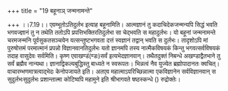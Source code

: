 +++
title = "19 बहूनाञ् जन्मनामन्ते"

+++
।।7.19।। एवम्भूतोऽतिदुर्लभ इत्याह बहूनामिति। आत्मज्ञानं तु
कदाचिदेकजन्मन्यपि सिद्धं भवति भगवज्ज्ञानं तु न तथेति ततोऽपि
प्रपत्तिभक्तिरतिदुर्लभा सा चेद्भवति स महादुर्लभः। यो बहूनां जन्मनामन्ते
चरमजन्मनि पूर्वसुकतसञ्चयेन यत्सन्तुष्टभगवता दत्तं स्वज्ञानं तद्वान् भवति
स दुर्लभः। तादृशोऽपि मां पुरुषोत्तमं परमात्मानं प्रपन्नो
विज्ञानवानतिदुर्लभः यतो ज्ञानमपि तस्य नात्मैकविषयकं किन्तु
भगवत्सर्वविषयकं तदाह वासुदेवः सर्वमिति। कृष्ण एवाखण्डं(ण्डः)सर्वं
इत्यभेदज्ञानवान्। तथैतदुक्तं निबन्धे अखण्डाद्वैतभाने तु सर्वं ब्रह्मैव
नान्यथा। ज्ञानाद्विकल्पबुद्धिस्तु बाध्यते न स्वरूपतः। भिन्नत्वं नैव
युज्येत ब्रह्मोपादानतः क्वचित्। वाचारम्भणमात्रत्वाद्भेदः केनोपजायते इति।
अतएव महात्माऽपरिच्छिन्नात्मा एकविज्ञानेन सर्वविज्ञानवान् स
सुदुर्लभःसुदुर्लभः प्रशान्तात्मा कोटिष्वपि महामुने इति श्रीभागवते
षष्ठस्कन्धे () रुद्रोक्तेः।
